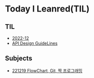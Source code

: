 # Today I Leanred(TIL)

## TIL
- [2022-12]()
- [API Design GuideLines](https://github.com/seunghyunCheon/TIL/blob/main/Swift/Design/API%20Design%20GuideLines.md)

## Subjects
- [221219 FlowChart, Git, 짝 프로그래밍]()
